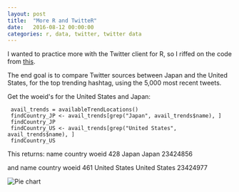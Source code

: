 ```yaml
---
layout: post
title:  "More R and TwitteR"
date:   2016-08-12 00:00:00
categories: r, data, twitter, twitter data
---
```


I wanted to practice more with the Twitter client for R, so I riffed on the code from [this](http://geoffjentry.hexdump.org/twitteR.pdf). 

The end goal is to compare Twitter sources between Japan and the United States, for the top trending hashtag, using the 5,000 most recent tweets. 

Get the woeid's for the United States and Japan: 

     avail_trends = availableTrendLocations()
     findCountry_JP <- avail_trends[grep("Japan", avail_trends$name), ]
     findCountry_JP
     findCountry_US <- avail_trends[grep("United States", avail_trends$name), ]
     findCountry_US

This returns: 
     name country    woeid
428 Japan   Japan 23424856

and 
             name       country    woeid
461 United States United States 23424977



![Pie chart](http://khasachi.com/images/Rplot.png)


